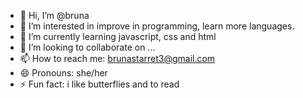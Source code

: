 - 👋 Hi, I’m @bruna
- 👀 I’m interested in improve in programming, learn more languages.
- 🌱 I’m currently learning javascript, css and html
- 💞️ I’m looking to collaborate on ...
- 📫 How to reach me: brunastarret3@gmail.com
- 😄 Pronouns: she/her
- ⚡ Fun fact: i like butterflies and to read

<!---
starretbruna/starretbruna is a ✨ special ✨ repository because its `README.md` (this file) appears on your GitHub profile.
You can click the Preview link to take a look at your changes.
--->
